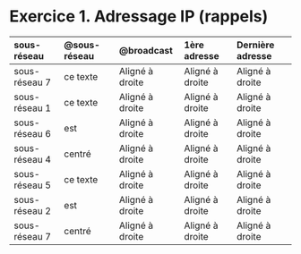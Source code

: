 # **Exercice 1. Adressage IP (rappels)**

| sous-réseau  | @sous-réseau          | @broadcast | 1ère adresse | Dernière adresse |
| :--------------- |:---------------| :--------------- |:---------------|:--------------- |
| sous-réseau 7  |   ce texte        |  Aligné à droite |  Aligné à droite | Aligné à droite |
| sous-réseau 1  |   ce texte        |  Aligné à droite |  Aligné à droite | Aligné à droite |
| sous-réseau 6  | est             |   Aligné à droite |  Aligné à droite | Aligné à droite |
| sous-réseau 4  | centré          |    Aligné à droite |  Aligné à droite | Aligné à droite |
| sous-réseau 5  |   ce texte        |  Aligné à droite |  Aligné à droite | Aligné à droite |
| sous-réseau 2  | est             |   Aligné à droite |  Aligné à droite | Aligné à droite |
| sous-réseau 7  | centré          |    Aligné à droite |  Aligné à droite | Aligné à droite |
